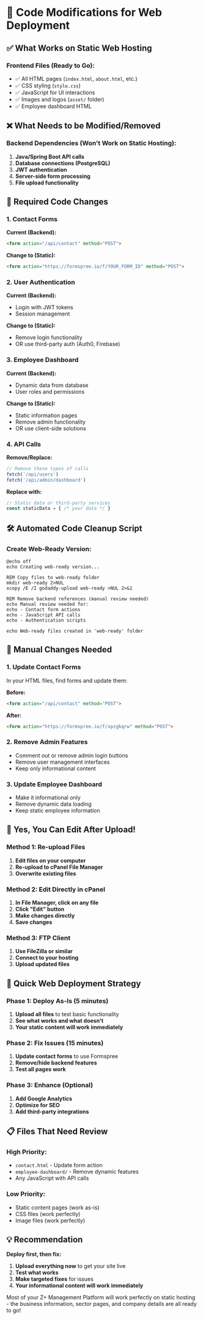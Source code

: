 # 🔧 Code Modifications for Web Deployment

## ✅ What Works on Static Web Hosting

### Frontend Files (Ready to Go):
- ✅ All HTML pages (`index.html`, `about.html`, etc.)
- ✅ CSS styling (`style.css`)
- ✅ JavaScript for UI interactions
- ✅ Images and logos (`asset/` folder)
- ✅ Employee dashboard HTML

## ❌ What Needs to be Modified/Removed

### Backend Dependencies (Won't Work on Static Hosting):
1. **Java/Spring Boot API calls**
2. **Database connections (PostgreSQL)**
3. **JWT authentication**
4. **Server-side form processing**
5. **File upload functionality**

## 🔧 Required Code Changes

### 1. Contact Forms
**Current (Backend):**
```html
<form action="/api/contact" method="POST">
```

**Change to (Static):**
```html
<form action="https://formspree.io/f/YOUR_FORM_ID" method="POST">
```

### 2. User Authentication
**Current (Backend):**
- Login with JWT tokens
- Session management

**Change to (Static):**
- Remove login functionality
- OR use third-party auth (Auth0, Firebase)

### 3. Employee Dashboard
**Current (Backend):**
- Dynamic data from database
- User roles and permissions

**Change to (Static):**
- Static information pages
- Remove admin functionality
- OR use client-side solutions

### 4. API Calls
**Remove/Replace:**
```javascript
// Remove these types of calls
fetch('/api/users')
fetch('/api/admin/dashboard')
```

**Replace with:**
```javascript
// Static data or third-party services
const staticData = { /* your data */ }
```

## 🛠️ Automated Code Cleanup Script

### Create Web-Ready Version:
```batch
@echo off
echo Creating web-ready version...

REM Copy files to web-ready folder
mkdir web-ready 2>NUL
xcopy /E /I godaddy-upload web-ready >NUL 2>&1

REM Remove backend references (manual review needed)
echo Manual review needed for:
echo - Contact form actions
echo - JavaScript API calls
echo - Authentication scripts

echo Web-ready files created in 'web-ready' folder
```

## 📝 Manual Changes Needed

### 1. Update Contact Forms
In your HTML files, find forms and update them:

**Before:**
```html
<form action="/api/contact" method="POST">
```

**After:**
```html
<form action="https://formspree.io/f/xpzgkqrw" method="POST">
```

### 2. Remove Admin Features
- Comment out or remove admin login buttons
- Remove user management interfaces
- Keep only informational content

### 3. Update Employee Dashboard
- Make it informational only
- Remove dynamic data loading
- Keep static employee information

## 🔄 Yes, You Can Edit After Upload!

### Method 1: Re-upload Files
1. **Edit files on your computer**
2. **Re-upload to cPanel File Manager**
3. **Overwrite existing files**

### Method 2: Edit Directly in cPanel
1. **In File Manager, click on any file**
2. **Click "Edit" button**
3. **Make changes directly**
4. **Save changes**

### Method 3: FTP Client
1. **Use FileZilla or similar**
2. **Connect to your hosting**
3. **Upload updated files**

## 🚀 Quick Web Deployment Strategy

### Phase 1: Deploy As-Is (5 minutes)
1. **Upload all files** to test basic functionality
2. **See what works and what doesn't**
3. **Your static content will work immediately**

### Phase 2: Fix Issues (15 minutes)
1. **Update contact forms** to use Formspree
2. **Remove/hide backend features**
3. **Test all pages work**

### Phase 3: Enhance (Optional)
1. **Add Google Analytics**
2. **Optimize for SEO**
3. **Add third-party integrations**

## 📋 Files That Need Review

### High Priority:
- `contact.html` - Update form action
- `employee-dashboard/` - Remove dynamic features
- Any JavaScript with API calls

### Low Priority:
- Static content pages (work as-is)
- CSS files (work perfectly)
- Image files (work perfectly)

## 💡 Recommendation

**Deploy first, then fix:**
1. **Upload everything now** to get your site live
2. **Test what works**
3. **Make targeted fixes** for issues
4. **Your informational content will work immediately**

Most of your Z+ Management Platform will work perfectly on static hosting - the business information, sector pages, and company details are all ready to go!
